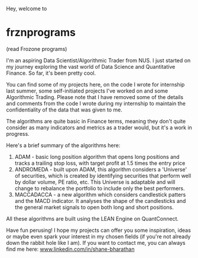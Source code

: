 Hey, welcome to 
# frznprograms
(read Frozone programs) 

I'm an aspiring Data Scientist/Algorithmic Trader from NUS. I just started on my journey exploring the vast world of Data Science and Quantitative Finance. So far, it's been pretty cool. 

You can find some of my projects here, on the code I wrote for internship last summer, some self-initiated projects I've worked on and some Algorithmic Trading. Please note that I have removed some of the details and comments from the code I wrote during my internship to maintain the confidentiality of the data that was given to me. 

The algorithms are quite basic in Finance terms, meaning they don't quite consider as many indicators and metrics as a trader would, but it's a work in progress. 

Here's a brief summary of the algorithms here: 
1. ADAM - basic long position algorithm that opens long positions and tracks a trailing stop loss, with target profit at 1.5 times the entry price
2. ANDROMEDA - built upon ADAM, this algorithm considers a 'Universe' of securities, which is created by identifying securities that perform well by dollar volume, PE ratio, etc. This Universe is adaptable and will change to rebalance the portfolio to include only the best performers.
3. MACCADACCA - a new algorithm which considers candlestick patters and the MACD indicator. It analyses the shape of the candlesticks and the general market signals to open both long and short positions.

All these algorithms are built using the LEAN Engine on QuantConnect. 

Have fun perusing! I hope my projects can offer you some inspiration, ideas or maybe even spark your interest in my chosen fields (if you're not already down the rabbit hole like I am). If you want to contact me, you can always find me here: www.linkedin.com/in/shane-bharathan


